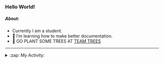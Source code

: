 ### Hello World!

##### About:
- Currently I am a student.
- 🌱 I’m learning how to make better documentation.
- 🌱 GO PLANT SOME TREES AT [TEAM TREES](https://teamtrees.org/)

---
<details>
  <summary>:zap: My Activity:</summary>
  
<!--START_SECTION:waka-->
![Code Time](http://img.shields.io/badge/Code%20Time-1%2C114%20hrs%2054%20mins-blue)

**I'm a Night 🦉** 

```text
🌞 Morning                1467 commits        ██░░░░░░░░░░░░░░░░░░░░░░░   09.44 % 
🌆 Daytime                5390 commits        █████████░░░░░░░░░░░░░░░░   34.67 % 
🌃 Evening                4424 commits        ███████░░░░░░░░░░░░░░░░░░   28.46 % 
🌙 Night                  4264 commits        ███████░░░░░░░░░░░░░░░░░░   27.43 % 
```
📅 **I'm Most Productive on Wednesday** 

```text
Monday                   2307 commits        ████░░░░░░░░░░░░░░░░░░░░░   14.84 % 
Tuesday                  1930 commits        ███░░░░░░░░░░░░░░░░░░░░░░   12.42 % 
Wednesday                3729 commits        ██████░░░░░░░░░░░░░░░░░░░   23.99 % 
Thursday                 1978 commits        ███░░░░░░░░░░░░░░░░░░░░░░   12.72 % 
Friday                   1522 commits        ██░░░░░░░░░░░░░░░░░░░░░░░   09.79 % 
Saturday                 1403 commits        ██░░░░░░░░░░░░░░░░░░░░░░░   09.03 % 
Sunday                   2676 commits        ████░░░░░░░░░░░░░░░░░░░░░   17.21 % 
```


📊 **This Week I Spent My Time On** 

```text
🔥 Editors: 
VS Code                  1 hr 23 mins        █████████████████████████   100.00 % 

🐱‍💻 Projects: 
praise                   58 mins             ██████████████████░░░░░░░   70.30 % 
recurring-call-reminder  24 mins             ███████░░░░░░░░░░░░░░░░░░   29.04 % 
CSF22                    0 secs              ░░░░░░░░░░░░░░░░░░░░░░░░░   00.64 % 
ai                       0 secs              ░░░░░░░░░░░░░░░░░░░░░░░░░   00.02 % 
```


 Last Updated on 04/05/2023 11:07:39 UTC
<!--END_SECTION:waka-->
</details>
